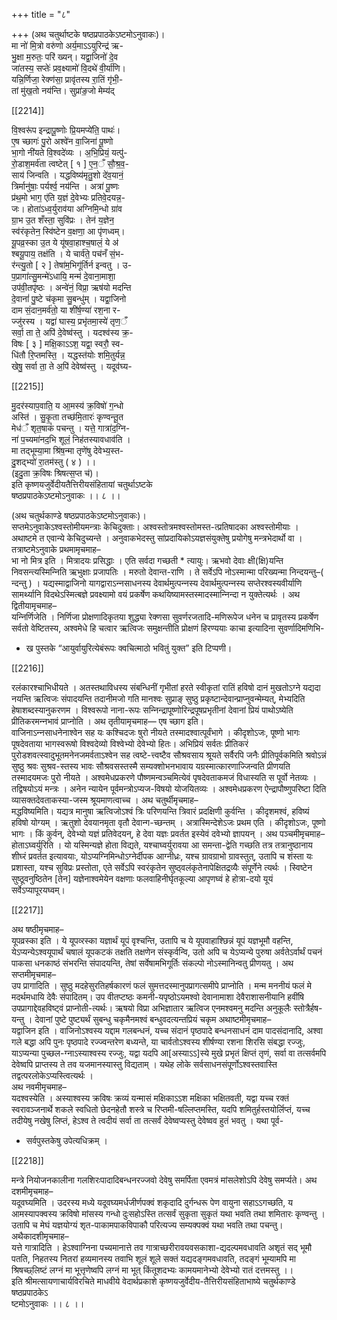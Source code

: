 +++
title = "८"

+++
(अथ चतुर्थाष्टके षष्ठप्रपाठकेऽष्टमोऽनुवाकः)।  
मा नो॑ मि॒त्रो वरु॑णो अर्य॒माऽऽयुरिन्द्र॑ ऋ-  
भु॒क्षा म॒रुतः॒ परि॑ ख्यन्। यद्वा॒जिनो॑ दे॒व  
जा॑तस्य॒ सप्तेः॑ प्रव॒क्ष्यामो॑ वि॒दथे॑ वी॒र्या॑णि।  
यन्नि॒र्णिजा॒ रेक्ण॑सा॒ प्रावृ॑तस्य रा॒तिं गृ॑भी॒-  
तां मु॑ख॒तो नय॑न्ति। सुप्रा॑ङ॒जो मेम्य॑द्

[[2214]]

वि॒श्वरू॑प इन्द्रापू॒ष्णोः प्रि॒यमप्ये॑ति॒ पाथः॑।  
ए॒ष च्छागः॑ पु॒रो अश्वे॑न वा॒जिना॑ पू॒ष्णो  
भा॒गो नी॑यते वि॒श्वदे॑व्यः । अ॒भि॒प्रियं॒ यत्पु॑-  
रो॒डाश॒मर्व॑ता त्वष्टेत् [ १ ] ए॒न॒ँ सौ॒श्र॒व॒-  
साय॑ जिन्वति । यद्धविष्य॑मृतु॒शो दे॑व॒यानं॒  
त्रिर्मानु॑षाः॒ पर्यर्श्व॒ नय॑न्ति । अत्रा॑ पू॒ष्णः  
प्र॑थ॒मो भाग॒ ए॑ति य॒ज्ञं दे॒वेभ्यः प्रतिवे॒दयन्न॒-  
जः। होता॑ऽध्व॒र्युराव॑या अग्निमि॒न्धो ग्रा॑व  
ग्रा॒भ उ॒त शँस्ता॒ सुवि॑प्रः । तेन॑ य॒ज्ञेन॒  
स्व॑रंकृतेन॒ स्वि॑ष्टेन व॒क्षणा॒ आ पृ॑णध्वम्।  
यू॒पव्र॒स्का उ॒त ये यू॑षवा॒हाश्‍च॒षालं॒ ये अ॑  
श्बयू॒पाय॒ तक्ष॑ति । ये चार्व॑ते॒ पच॑नँ सं॒भ-  
र॑न्त्यु॒तो [ २ ] तेषा॑म॒भिगू॑र्तिर्न इन्वतु । उ-  
प॒प्रागा॑त्सु॒मन्मे॑ऽधायि॒ मन्म॑ दे॒वाना॒माशा॒  
उप॑वी॒तपृ॑ष्ठः । अन्वे॑नं॒ विप्रा॒ ऋष॑यो मदन्ति  
दे॒वानां॑ पु॒ष्टे च॑कृमा सु॒बन्धु॑म् । यद्वा॒जिनो  
दाम सं॒दान॒मर्व॑तो॒ या शी॑र्ष॒ण्या॑ रश॒ना र-  
ज्‍जु॑रस्य । यद्वा॑ घास्य॒ प्रभृ॑तमा॒स्ये॑ तृण॒ँ  
सर्वा॒ ता ते॒ अपि॑ दे॒वेष्व॑स्तु । यदश्‍व॑स्य क्र॒-  
विषः [ ३ ] मक्षि॒काऽऽश॒ यद्वा॒ स्वरौ॒ स्व-  
धि॑तौ रि॒प्‍तमस्ति॒ । यद्धस्त॑योः शमि॒तुर्यन्न॒  
खेषु॒ सर्वा ता॒ ते अ॒पि॑ देवेष्व॑स्तु । यदूव॑घ्य-

[[2215]]

मु॒दर॑स्याप॒वाति॒ य आ॒मस्य॑ क्र॒विषो॑ ग॒न्धो  
अस्ति॑ । सु॒कृ॒ता तच्छ॑मि॒तारः॑ कृण्वन्तू॒त  
मेध॑ँ शृत॒षाकं॑ पचन्तु । यत्ते॒ गात्रा॑द॒ग्‍नि-  
ना॑ प॒च्यमा॑नद॒भि शूलं॒ निह॑तस्यावधाव॑ति ।  
मा तद्‍भूम्या॒मा श्रि॑ष॒न्मा तृणे॑षु देवेभ्य॒स्त-  
दु॒शद्‍भ्यो॑ रा॒तम॑स्तु ( ४ ) ।।  
(इदु॒ता क्र॒विषः श्रिषत्स॒प्त च॑)।  
इति कृष्णयजुर्वेदीयतैत्तिरीयसंहितायां चतुर्थाऽष्टके  
षष्ठप्रपाठकेऽष्टमोऽनुवाकः ।। ८ ।।

(अथ चतुर्थकाण्डे षष्ठप्रपाठकेऽष्टमोऽनुवाकः)।  
सप्तमेऽनुवाकेऽश्वस्तोमीयमन्त्राः केचिदुक्ताः। अश्‍वस्तोत्रमश्‍वस्तोमस्त-त्प्रतिषादका अश्‍वस्तोमीयाः । अथाष्टमे त एवान्ये केचिदुच्यन्ते । अनुवाकभेदस्तु सांप्रदायिकोऽयज्ञसंयुक्तेषु प्रयोगेषु मन्त्रभेदार्थो वा ।  
तत्राष्टमेऽनुवाके प्रथमामृचमाह–  
भा नो मित्र इति । मित्रादयः प्रसिद्धाः । एति सर्वदा गच्छती * त्यायुः। ऋभवो देवाः क्षी(क्षि)यन्ति निवसन्‍त्‍यस्मिन्‍निति ऋभुक्षाः प्रजापतिः । मरुतो देवान्त-राणि । ते सर्वेऽपि नोऽस्मान्मा परिख्यन्मा निन्दयन्तु–( न्दन्तु ) । यद्यस्माद्वाजिनो यागद्वाराऽन्‍नसाधनस्य देवार्थमुत्पन्‍नस्य देवार्थमुत्पन्‍नस्य सप्तेरश्‍वस्यवीर्याणि सामर्थ्यानि विदथेऽस्मित्बज्ञे प्रवक्ष्यामो वयं प्रकर्षेण कथयिष्यामस्तस्मादस्मान्‍निन्दा न युक्तेत्यर्थः । अथ द्वितीयामृचमाह–  
यन्‍निर्णिजेति । निर्णिजा प्रोक्षणादिकृतया शुद्ध्या रेक्णसा सुवर्णरजतादि-मणिरूपेज धनेन च प्रावृतस्य प्रकर्षेण सर्वतो वेष्टितस्य, अश्वमेधे हि चत्वार ऋत्विजः समुक्षन्तीति प्रोक्षणं हिरण्ययाः काचा इत्यादिना सुवर्णादिमणिभि-  
* ख पुस्तके “आयुर्वायुरित्येबंरूपः क्वचित्माठो भवितुं युक्त” इति टिप्पणी।

[[2216]]

रलंकारश्चाभिधीयते । अतस्तथाविधस्य संबन्धिनीं गृभीतां हरते स्वीकृतां रातिं हविषो दानं मुखतोऽग्ने यद्यदा नयन्ति ऋत्विजः संपादयन्ति तदानीमजो गति मानश्वः सुप्राङ् सुष्ठु प्रकृष्टान्देवान्प्राप्‍नुवन्मेम्यत्, मेभ्यदिति हेषाशब्दस्यानुकरणम । विश्वरूपो नाना-रूपः सन्‍निन्द्रापूष्णोरिन्द्रपूषप्रभृतीनां देवानां प्रियं पाथोऽष्येति प्रीतिकरमन्‍नभावं प्राप्‍नोति । अथ तृतीयामृचमाह— एष च्छाग इति।  
वाजिनाऽन्‍नसाधनेनाश्‍वेन सह यः कश्चिदजः षुरो नीयते तस्मादश्‍वात्पूर्वंभागे । कीदृशोऽजः, पूष्णो भागः पूषदेवताया भागस्वरूषो विश्‍वदेव्यो विश्‍वेभ्यो देवेभ्यो हितः। अभिप्रियं सर्वतः प्रीतिकरं पुरोडशवत्स्वादुभूतमनेनजमर्वताऽश्‍वेन सह त्वष्टे-त्त्वष्टैव सौश्रवसाय श्रूयते सर्वैरपि जनैः प्रीतिपूर्वकमिति श्रवोऽन्नं सुष्ठु श्रवः सुश्रव-स्तस्य भावः सौश्रवसस्तस्मै सम्यक्शोभनभावाय यग्रस्मात्कारणाज्‍जिन्वति प्रीणयति तस्मादयमजः पुरो नीयते । अश्‍वमेधप्रकरणे पौष्णमन्वञ्‍चमित्येवं पृषदेवताकमजं विधास्यति स पूर्वो नेतव्यः । तद्विषयोऽयं मन्त्रः । अनेन न्यायेन पूर्वमन्त्रोऽप्यज-विषयो योजयितव्यः । अश्‍वमेधप्रकरण ऐन्द्रापौष्णुपरिष्टा दिति व्यासक्तदेवताकस्या-जस्म श्रूयमाणत्वाच्‍च । अथ चतुर्थीमृचमाह–  
मद्धविष्यमिति। यद्यत्र मानुषा ऋत्विजोऽश्‍वं त्रिः परिणयन्ति त्रिवारं प्रदक्षिणी कुर्वन्ति । कीदृशमश्‍वं, हविष्यं हविषो योग्यम् । ऋतुशो देवयानमृता वृतौ देवान्ग-च्छन्तम् । अत्रास्मिन्देशेऽजः प्रथम एति । कीदृशोऽजः, पूष्णो भागः । किं कुर्वन्, देवेभ्यो यज्ञं प्रतिवेदयन्, हे देवा यज्ञः प्रवर्तत इस्येवं दवेभ्यो ज्ञापयन् । अथ पञ्चमीमृचमाह–  
होताऽघ्वर्युरिति । यो यस्मिन्यज्ञे होता विद्यते, यश्चाघ्वर्युरावया आ समन्ता-द्वेति गच्छति तत्र तत्रानुष्ठानाय शीघ्‍रं प्रवर्तत इत्यावयाः, योऽप्यग्निमिन्धोऽग्नेर्दीपक आग्नीध्रः, यश्च ग्रावग्राभो ग्रावस्तुत्, उतापि च शंस्ता यः प्रशास्ता, यश्च सुविप्रः प्रस्तोता, एते सर्वेऽपि स्वरंकृतेन सुष्ठ्वलंकृतेनापेक्षितद्रव्यैः संपूर्णेने त्यर्थः । स्विष्टेन सुष्ठूवनुष्ठितेन [तेन] यज्ञेनाश्‍वमेयेन वक्षणाः फलवाहिनीर्घृतकूल्या आपृणघ्वं हे होत्रा-दयो यूयं सर्वेऽप्यापूरयघ्वम्।

[[2217]]

अथ षष्ठीमृचमाह–  
यूपव्रस्का इति । ये यूपव्‍रस्का यज्ञार्थं यूपं वृश्चन्ति, उतापि च ये यूपवाहाश्छिन्नं यूपं यज्ञभूमौ वहन्ति, येऽप्यन्येऽश्वयूपार्थं चषालं यूपकटकं तक्षति तक्षणेन संस्कृर्वन्वि, उतो अपि च येऽप्यन्ये पुरुषा अर्वतेऽर्वार्थं पचनं पाकसा धनकाष्ठं संभरन्ति संपादयन्ति, तेषां सर्वेषामभिगूर्तिः संकल्पो नोऽस्मानिन्वतु प्रीणयतु । अथ सप्‍तमीमृचमाह–  
उप प्रागादिति । सुष्ठु मदहेसुरतिहर्षकारणं फलं सुमत्तदस्मानुपप्रागत्समीपे प्राप्नोति । मन्म मननीयं फलं मे मदर्थमधायि देवैः संपादितम्। उप वीतप्टष्ठः कमनी-यपृष्ठोऽयमश्‍वो देवानामाशा देवैराशासनीयानि हवींषि उपप्रागाद्देवहविष्ट्‍वं प्राप्नोती-त्यर्थः। ऋषयो विप्रा अभिज्ञातार ऋत्विज एनमश्‍वमनु मदन्ति अनुकूलैः स्तोत्रैर्हष-यन्तु । देवानां पुष्टे पुष्ट्यर्थं सुबन्धु चकृमैनमश्‍वं बन्धुवदत्यन्तप्रियं चकृम अथाष्टमीमृचमाह–  
यद्वाजिन इति । वाजिनोऽश्‍वस्य यद्दाम गलबन्धनं, यच्‍च संदानं पृष्ठपादे बन्धनसाधनं दाम पादसंदानादि, अश्‍वा गले बद्धा अपि पुनः पृष्ठपादे रज्‍ज्‍वन्तरेण बध्यन्ते, या चार्वतोऽश्‍वस्य शीर्षण्या रशना शिरसि संबद्धा रज्‍जुः, याऽप्यन्या पुच्छल-ग्नाऽस्याश्‍वस्य रज्‍जुः, यद्वा यदपि आ[अस्याऽऽ]स्ये मुखे प्रभृतं क्षिप्तं तृणं, सर्वा वा तत्सर्वमपि देवेष्वपि प्राप्तस्य ते तव यजमानस्यास्तु विद्यताम् । यथेह लोके सर्वसाधनसंपूर्णोऽश्‍वस्तवास्ति तद्वत्परलोकेऽप्यस्‍त्‍वित्यर्थः ।  
अथ नवमीमृचमाह–  
यदश्‍वस्येति । अस्याश्‍वस्य क्रविषः क्रव्यं यन्मासं मक्षिकाऽऽश मक्षिका भक्षितवती, यद्वा यच्‍च रक्तं स्वरावञ्जनार्थे शकले स्वधितो छेदनहेतौ शस्त्रे च रिप्तमी-षल्लिप्‍तमस्ति, यदपि शमितुर्हस्तयोर्लिप्‍तं, यच्‍च तदीयेषु नखेषु लिप्‍तं, हेऽश्‍व ते त्वदीयं सर्वा ता तत्सर्वं देवेष्वप्यस्तु देवेष्वव हुतं भवतु । यथा पूर्व-  
* सर्वपुस्तकेषु उपेत्यधिक्रम् ।

[[2218]]

मन्त्रे नियोजनकालीना गलशिरःपादादिबन्धनरज्‍जवो देवेषु समर्पिता एवमत्रं मांसलेशोऽपि देवेषु समर्प्यते। अथ दशमीमृचमाह–  
यदूवघ्यमिति । उदरस्य मध्ये यदूवघ्यमर्धजीर्णपक्वं शकृदादि दुर्गन्धरू पेण वायुना सहाऽऽगच्छति, य आमस्यापक्‍वस्य क्रविषो मांसस्य गन्धो दुःसहोऽस्ति तत्सर्वं सुकृता सुकृतं यथा भवति तथा शमितारः कृण्वन्तु । उतापि च मेघं यज्ञयोग्यं शृत-पाकामपाकविपाकौ परित्यज्य सम्यक्पक्‍वं यथा भवति तथा पचन्तु। अथैकादशीमृचमाह–  
यत्ते गात्रादिति । हेऽश्‍वाग्निना पच्यमानात्ते तव गात्राच्छरीरावयवसकाशा-द्यदल्पमवधावति अशृतं सद् भूमौ पतति, निहतस्य नितरां हव्यमानस्य तवाभि शूलं शूले सक्तं यद्यदङ्गमवधावति, तदङ्गं भूम्यामपि मा श्रिषच्छ्‍‍लिष्टं लग्नं मा भूत्तृणेष्वपि लग्नं मा भूत् किंतूशदभ्यः कामयमानेभ्यो देवेभ्यो रातं दत्तमस्तु ।।  
इति श्रीमत्सायणाचार्यविरचिते माधवीये वेदार्थप्रकाशे कृष्णयजुर्वेदीय-तैत्तिरीयसंहिताभाष्ये चतुर्थकाण्डे षष्ठप्रपाठकेऽ  
ष्टमोऽनुवाकः ।। ८ ।।
